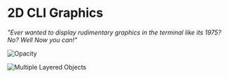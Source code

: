 # 2D CLI Graphics 
*"Ever wanted to display rudimentary graphics in the terminal like its 1975? No? Well Now you can!"*

![Opacity](https://i.imgur.com/cQYMjy1.png " ")

![Multiple Layered Objects](https://i.imgur.com/8c10x9A.png " ")
